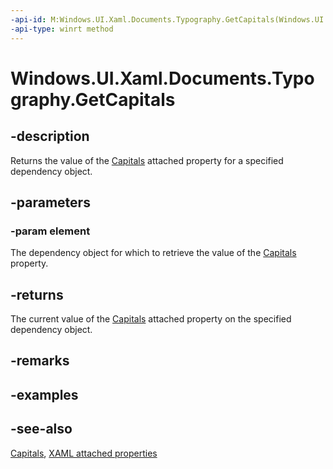 ```yaml
---
-api-id: M:Windows.UI.Xaml.Documents.Typography.GetCapitals(Windows.UI.Xaml.DependencyObject)
-api-type: winrt method
---
```


<!-- Method syntax
public Windows.UI.Xaml.FontCapitals GetCapitals(Windows.UI.Xaml.DependencyObject element)
-->

# Windows.UI.Xaml.Documents.Typography.GetCapitals

## -description
Returns the value of the [Capitals](typography_capitals.md) attached property for a specified dependency object.



## -parameters
### -param element
The dependency object for which to retrieve the value of the [Capitals](typography_capitals.md) property.

## -returns
The current value of the [Capitals](typography_capitals.md) attached property on the specified dependency object.

## -remarks

## -examples

## -see-also

[Capitals](typography_capitals.md), [XAML attached properties](/windows/uwp/xaml-platform/attached-properties-overview)

